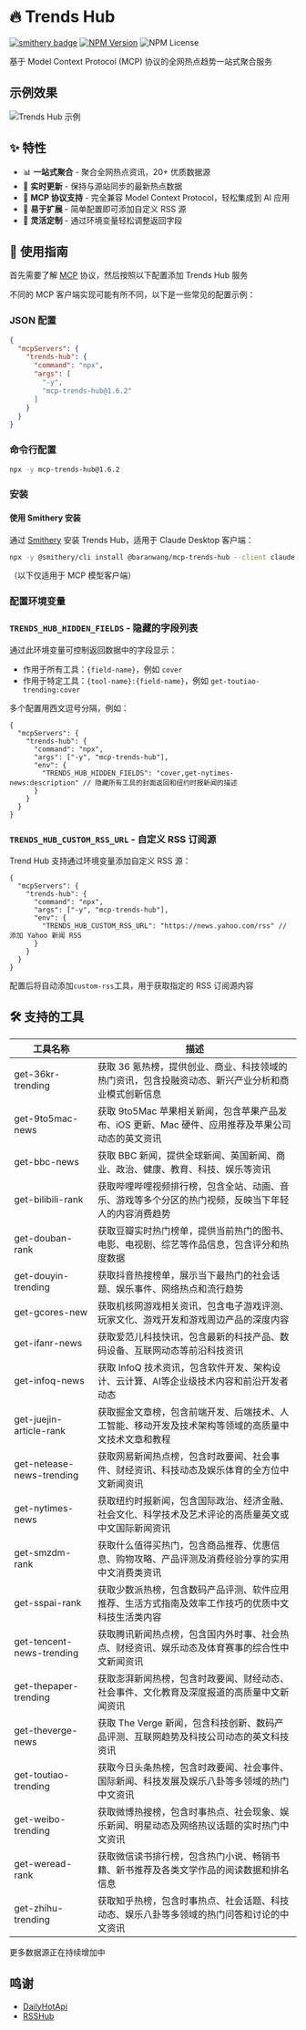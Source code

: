 # 🔥 Trends Hub

[![smithery badge](https://smithery.ai/badge/@baranwang/mcp-trends-hub)](https://smithery.ai/server/@baranwang/mcp-trends-hub)
[![NPM Version](https://img.shields.io/npm/v/mcp-trends-hub)](https://www.npmjs.com/package/mcp-trends-hub)
![NPM License](https://img.shields.io/npm/l/mcp-trends-hub)

基于 Model Context Protocol (MCP) 协议的全网热点趋势一站式聚合服务

## 示例效果

<picture>
  <source media="(prefers-color-scheme: dark)" srcset="./assets/case-dark.png">
  <img src="./assets/case-light.png" alt="Trends Hub 示例">
</picture>

## ✨ 特性

- 📊 **一站式聚合** - 聚合全网热点资讯，20+ 优质数据源
- 🔄 **实时更新** - 保持与源站同步的最新热点数据
- 🧩 **MCP 协议支持** - 完全兼容 Model Context Protocol，轻松集成到 AI 应用
- 🔌 **易于扩展** - 简单配置即可添加自定义 RSS 源
- 🎨 **灵活定制** - 通过环境变量轻松调整返回字段

## 📖 使用指南

首先需要了解 [MCP](https://modelcontextprotocol.io/introduction) 协议，然后按照以下配置添加 Trends Hub 服务

不同的 MCP 客户端实现可能有所不同，以下是一些常见的配置示例：

### JSON 配置

<!-- usage-json-start -->
```json
{
  "mcpServers": {
    "trends-hub": {
      "command": "npx",
      "args": [
        "-y",
        "mcp-trends-hub@1.6.2"
      ]
    }
  }
}
```

<!-- usage-json-end -->

### 命令行配置

<!-- usage-bash-start -->
```bash
npx -y mcp-trends-hub@1.6.2
```

<!-- usage-bash-end -->

### 安装

#### 使用 Smithery 安装

通过 [Smithery](https://smithery.ai/server/@baranwang/mcp-trends-hub) 安装 Trends Hub，适用于 Claude Desktop 客户端：

```bash
npx -y @smithery/cli install @baranwang/mcp-trends-hub --client claude
```

（以下仅适用于 MCP 模型客户端）

### 配置环境变量

### `TRENDS_HUB_HIDDEN_FIELDS` - 隐藏的字段列表

通过此环境变量可控制返回数据中的字段显示：

- 作用于所有工具：`{field-name}`，例如 `cover`
- 作用于特定工具：`{tool-name}:{field-name}`，例如 `get-toutiao-trending:cover`

多个配置用西文逗号分隔，例如：

```jsonc
{
  "mcpServers": {
    "trends-hub": {
      "command": "npx",
      "args": ["-y", "mcp-trends-hub"],
      "env": {
        "TRENDS_HUB_HIDDEN_FIELDS": "cover,get-nytimes-news:description" // 隐藏所有工具的封面返回和纽约时报新闻的描述
      }
    }
  }
}
```

### `TRENDS_HUB_CUSTOM_RSS_URL` - 自定义 RSS 订阅源

Trend Hub 支持通过环境变量添加自定义 RSS 源：

```jsonc
{
  "mcpServers": {
    "trends-hub": {
      "command": "npx",
      "args": ["-y", "mcp-trends-hub"],
      "env": {
        "TRENDS_HUB_CUSTOM_RSS_URL": "https://news.yahoo.com/rss" // 添加 Yahoo 新闻 RSS
      }
    }
  }
}
```

配置后将自动添加`custom-rss`工具，用于获取指定的 RSS 订阅源内容

## 🛠️ 支持的工具

<!-- tools-start -->
| 工具名称 | 描述 |
| --- | --- |
| get-36kr-trending | 获取 36 氪热榜，提供创业、商业、科技领域的热门资讯，包含投融资动态、新兴产业分析和商业模式创新信息 |
| get-9to5mac-news | 获取 9to5Mac 苹果相关新闻，包含苹果产品发布、iOS 更新、Mac 硬件、应用推荐及苹果公司动态的英文资讯 |
| get-bbc-news | 获取 BBC 新闻，提供全球新闻、英国新闻、商业、政治、健康、教育、科技、娱乐等资讯 |
| get-bilibili-rank | 获取哔哩哔哩视频排行榜，包含全站、动画、音乐、游戏等多个分区的热门视频，反映当下年轻人的内容消费趋势 |
| get-douban-rank | 获取豆瓣实时热门榜单，提供当前热门的图书、电影、电视剧、综艺等作品信息，包含评分和热度数据 |
| get-douyin-trending | 获取抖音热搜榜单，展示当下最热门的社会话题、娱乐事件、网络热点和流行趋势 |
| get-gcores-new | 获取机核网游戏相关资讯，包含电子游戏评测、玩家文化、游戏开发和游戏周边产品的深度内容 |
| get-ifanr-news | 获取爱范儿科技快讯，包含最新的科技产品、数码设备、互联网动态等前沿科技资讯 |
| get-infoq-news | 获取 InfoQ 技术资讯，包含软件开发、架构设计、云计算、AI等企业级技术内容和前沿开发者动态 |
| get-juejin-article-rank | 获取掘金文章榜，包含前端开发、后端技术、人工智能、移动开发及技术架构等领域的高质量中文技术文章和教程 |
| get-netease-news-trending | 获取网易新闻热点榜，包含时政要闻、社会事件、财经资讯、科技动态及娱乐体育的全方位中文新闻资讯 |
| get-nytimes-news | 获取纽约时报新闻，包含国际政治、经济金融、社会文化、科学技术及艺术评论的高质量英文或中文国际新闻资讯 |
| get-smzdm-rank | 获取什么值得买热门，包含商品推荐、优惠信息、购物攻略、产品评测及消费经验分享的实用中文消费类资讯 |
| get-sspai-rank | 获取少数派热榜，包含数码产品评测、软件应用推荐、生活方式指南及效率工作技巧的优质中文科技生活类内容 |
| get-tencent-news-trending | 获取腾讯新闻热点榜，包含国内外时事、社会热点、财经资讯、娱乐动态及体育赛事的综合性中文新闻资讯 |
| get-thepaper-trending | 获取澎湃新闻热榜，包含时政要闻、财经动态、社会事件、文化教育及深度报道的高质量中文新闻资讯 |
| get-theverge-news | 获取 The Verge 新闻，包含科技创新、数码产品评测、互联网趋势及科技公司动态的英文科技资讯 |
| get-toutiao-trending | 获取今日头条热榜，包含时政要闻、社会事件、国际新闻、科技发展及娱乐八卦等多领域的热门中文资讯 |
| get-weibo-trending | 获取微博热搜榜，包含时事热点、社会现象、娱乐新闻、明星动态及网络热议话题的实时热门中文资讯 |
| get-weread-rank | 获取微信读书排行榜，包含热门小说、畅销书籍、新书推荐及各类文学作品的阅读数据和排名信息 |
| get-zhihu-trending | 获取知乎热榜，包含时事热点、社会话题、科技动态、娱乐八卦等多领域的热门问答和讨论的中文资讯 |


<!-- tools-end -->

更多数据源正在持续增加中

## 鸣谢

- [DailyHotApi](https://github.com/imsyy/DailyHotApi)
- [RSSHub](https://github.com/DIYgod/RSSHub)
